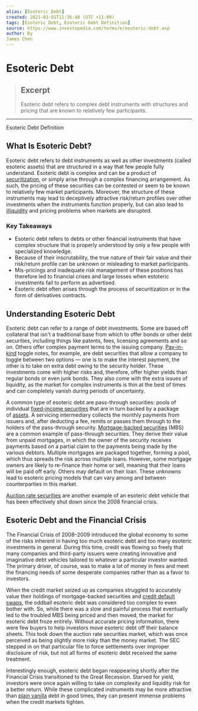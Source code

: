 ```yaml
---
alias: [Esoteric Debt]
created: 2021-03-01T11:36:46 (UTC +11:00)
tags: [Esoteric Debt, Esoteric Debt Definition]
source: https://www.investopedia.com/terms/e/esoteric-debt.asp
author: By
James Chen
---
```


# Esoteric Debt

> ## Excerpt
> Esoteric debt refers to complex debt instruments with structures and pricing that are known to relatively few participants.

---

Esoteric Debt Definition
## What Is Esoteric Debt?

Esoteric debt refers to debt instruments as well as other investments (called esoteric assets) that are structured in a way that few people fully understand. Esoteric debt is complex and can be a product of [securitization](https://www.investopedia.com/terms/s/securitization.asp), or simply arise through a complex financing arrangement. As such, the pricing of these securities can be contested or seem to be known to relatively few market participants. Moreover, the structure of these instruments may lead to deceptively attractive risk/return profiles over other investments when the instruments function properly, but can also lead to [illiquidity](https://www.investopedia.com/terms/i/illiquid.asp) and pricing problems when markets are disrupted.

### Key Takeaways

-   Esoteric debt refers to debts or other financial instruments that have complex structure that is properly understood by only a few people with specialized knowledge.
-   Because of their inscrutability, the true nature of their fair value and their risk/return profile can be unknown or misleading to market participants.
-   Mis-pricings and inadequate risk management of these positions has therefore led to financial crises and large losses when estoteric investments fail to perform as advertised.
-   Esoteric debt often arises through the process of securitization or in the form of derivatives contracts.

## Understanding Esoteric Debt

Esoteric debt can refer to a range of debt investments. Some are based off collateral that isn't a traditional base from which to offer bonds or other debt securities, including things like patents, fees, licensing agreements and so on. Others offer complex payment terms to the issuing company. [Pay-in-kind](https://www.investopedia.com/terms/p/paymentinkind.asp) toggle notes, for example, are debt securities that allow a company to toggle between two options — one is to make the interest payment, the other is to take on extra debt owing to the security holder. These investments come with higher risks and, therefore, offer higher yields than regular bonds or even junk bonds. They also come with the extra issues of liquidity, as the market for complex instruments is thin at the best of times and can completely vanish during periods of uncertainty. 

A common type of esoteric debt are pass-through securities: pools of individual [fixed-income securities](https://www.investopedia.com/video/play/fixedincome-security/) that are in turn backed by a package of [assets](https://www.investopedia.com/terms/a/asset.asp). A servicing intermediary collects the monthly payments from issuers and, after deducting a fee, remits or passes them through to the holders of the pass-through security. [Mortgage-backed securities](https://www.investopedia.com/terms/m/mbs.asp) (MBS) are a common example of pass-through securities. They derive their value from unpaid mortgages, in which the owner of the security receives payments based on a partial claim to the payments being made by the various debtors. Multiple mortgages are packaged together, forming a pool, which thus spreads the risk across multiple loans. However, some mortgage owners are likely to re-finance their home or sell, meaning that their loans will be paid off early. Others may default on their loan. These unknowns lead to esoteric pricing models that can vary among and between counterparties in this market.

[Auction rate securities](https://www.investopedia.com/terms/a/auction-rate-security.asp) are another example of an esoteric debt vehicle that has been effectively shut down since the 2008 financial crisis.

## Esoteric Debt and the Financial Crisis

The Financial Crisis of 2008–2009 introduced the global economy to some of the risks inherent in having too much esoteric debt and too many esoteric investments in general. During this time, credit was flowing so freely that many companies and third-party issuers were creating innovative and imaginative debt vehicles tailored to whatever a particular investor wanted. The primary driver, of course, was to make a lot of money in fees and meet the financing needs of some desperate companies rather than as a favor to investors. 

When the credit market seized up as companies struggled to accurately value their holdings of mortgage-backed securities and [credit default swaps](https://www.investopedia.com/terms/c/creditdefaultswap.asp), the oddball esoteric debt was considered too complex to even bother with. So, while there was a slow and painful process that eventually led to the troubled MBS being priced and then moved, the market for esoteric debt froze entirely. Without accurate pricing information, there were few buyers to help investors move esoteric debt off their balance sheets. This took down the auction rate securities market, which was once perceived as being slightly more risky than the money market. The SEC stepped in on that particular file to force settlements over improper disclosure of risk, but not all forms of esoteric debt received the same treatment.  

Interestingly enough, esoteric debt began reappearing shortly after the Financial Crisis transitioned to the Great Recession. Starved for yield, investors were once again willing to take on complexity and liquidity risk for a better return. While these complicated instruments may be more attractive than [plain vanilla](https://www.investopedia.com/terms/p/plainvanilla.asp) debt in good times, they can present immense problems when the credit markets tighten.
